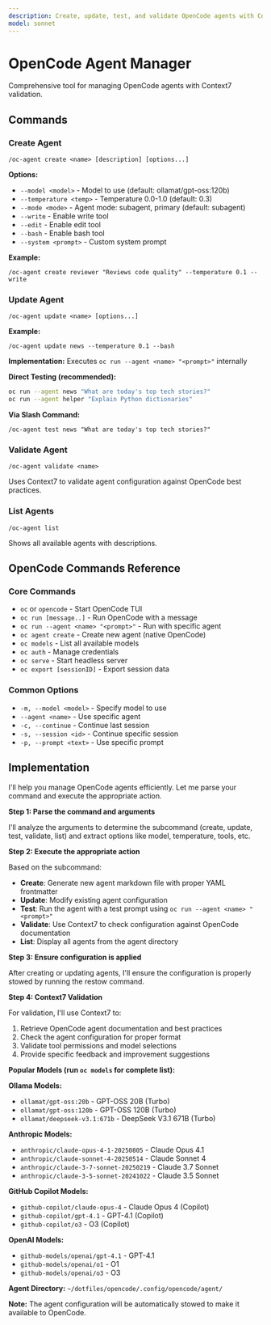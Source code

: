 ```yaml
---
description: Create, update, test, and validate OpenCode agents with Context7 integration
model: sonnet
---
```


# OpenCode Agent Manager

Comprehensive tool for managing OpenCode agents with Context7 validation.

## Commands

### Create Agent
```
/oc-agent create <name> [description] [options...]
```

**Options:**
- `--model <model>` - Model to use (default: ollamat/gpt-oss:120b)
- `--temperature <temp>` - Temperature 0.0-1.0 (default: 0.3) 
- `--mode <mode>` - Agent mode: subagent, primary (default: subagent)
- `--write` - Enable write tool
- `--edit` - Enable edit tool
- `--bash` - Enable bash tool
- `--system <prompt>` - Custom system prompt

**Example:**
```
/oc-agent create reviewer "Reviews code quality" --temperature 0.1 --write
```

### Update Agent
```
/oc-agent update <name> [options...]
```

**Example:**
```
/oc-agent update news --temperature 0.1 --bash
```

**Implementation:** Executes `oc run --agent <name> "<prompt>"` internally

**Direct Testing (recommended):**
```bash
oc run --agent news "What are today's top tech stories?"
oc run --agent helper "Explain Python dictionaries"
```

**Via Slash Command:**
```
/oc-agent test news "What are today's top tech stories?"
```

### Validate Agent
```
/oc-agent validate <name>
```

Uses Context7 to validate agent configuration against OpenCode best practices.

### List Agents
```
/oc-agent list
```

Shows all available agents with descriptions.

## OpenCode Commands Reference

### Core Commands
- `oc` or `opencode` - Start OpenCode TUI
- `oc run [message..]` - Run OpenCode with a message
- `oc run --agent <name> "<prompt>"` - Run with specific agent
- `oc agent create` - Create new agent (native OpenCode)
- `oc models` - List all available models
- `oc auth` - Manage credentials
- `oc serve` - Start headless server
- `oc export [sessionID]` - Export session data

### Common Options
- `-m, --model <model>` - Specify model to use
- `--agent <name>` - Use specific agent
- `-c, --continue` - Continue last session
- `-s, --session <id>` - Continue specific session
- `-p, --prompt <text>` - Use specific prompt

## Implementation

I'll help you manage OpenCode agents efficiently. Let me parse your command and execute the appropriate action.

**Step 1: Parse the command and arguments**

I'll analyze the arguments to determine the subcommand (create, update, test, validate, list) and extract options like model, temperature, tools, etc.

**Step 2: Execute the appropriate action**

Based on the subcommand:

- **Create**: Generate new agent markdown file with proper YAML frontmatter
- **Update**: Modify existing agent configuration  
- **Test**: Run the agent with a test prompt using `oc run --agent <name> "<prompt>"`
- **Validate**: Use Context7 to check configuration against OpenCode documentation
- **List**: Display all agents from the agent directory

**Step 3: Ensure configuration is applied**

After creating or updating agents, I'll ensure the configuration is properly stowed by running the restow command.

**Step 4: Context7 Validation**

For validation, I'll use Context7 to:
1. Retrieve OpenCode agent documentation and best practices
2. Check the agent configuration for proper format
3. Validate tool permissions and model selections
4. Provide specific feedback and improvement suggestions

**Popular Models (run `oc models` for complete list):**

**Ollama Models:**
- `ollamat/gpt-oss:20b` - GPT-OSS 20B (Turbo)
- `ollamat/gpt-oss:120b` - GPT-OSS 120B (Turbo) 
- `ollamat/deepseek-v3.1:671b` - DeepSeek V3.1 671B (Turbo)

**Anthropic Models:**
- `anthropic/claude-opus-4-1-20250805` - Claude Opus 4.1
- `anthropic/claude-sonnet-4-20250514` - Claude Sonnet 4
- `anthropic/claude-3-7-sonnet-20250219` - Claude 3.7 Sonnet
- `anthropic/claude-3-5-sonnet-20241022` - Claude 3.5 Sonnet

**GitHub Copilot Models:**
- `github-copilot/claude-opus-4` - Claude Opus 4 (Copilot)
- `github-copilot/gpt-4.1` - GPT-4.1 (Copilot)
- `github-copilot/o3` - O3 (Copilot)

**OpenAI Models:**
- `github-models/openai/gpt-4.1` - GPT-4.1
- `github-models/openai/o1` - O1
- `github-models/openai/o3` - O3

**Agent Directory:** `~/dotfiles/opencode/.config/opencode/agent/`

**Note:** The agent configuration will be automatically stowed to make it available to OpenCode.
